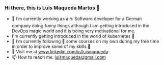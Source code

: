 ### Hi there, this is Luis Maqueda Martos 👋

- 🔭 I’m currently working as a :coffee: Software developer for a German company doing funny things although I am getting introduced in the DevOps magic world and it is being very motivational for me.
- I'm currently getting introduced in the world of  kubernetes :cowboy_hat_face:
- 🌱 I’m currently following :kick_scooter: some courses on my own during my free time in order to improve some of my skills :mechanical_arm:
- 💬 Visit me at www.linkedin.com/in/luismaqueda 
- 📫 How to reach me: luismaqueda@gmail.com
